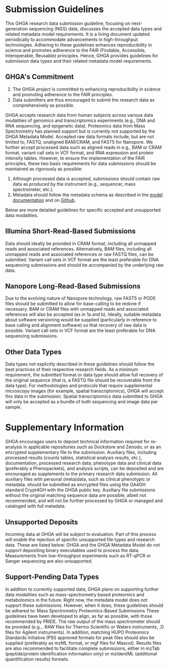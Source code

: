 # Submission Guidelines

This GHGA research data submission guideline, focusing on next-generation sequencing (NGS) data, discusses the accepted data types and related metadata model requirements. It is a living document updated periodically to accommodate advancements in high-throughput technologies. Adhering to these guidelines enhances reproducibility in science and promotes adherence to the FAIR (Findable, Accessible, Interoperable, Reusable) principles. Hence, GHGA provides guidelines for submission data types and their related metadata model requirements.

## GHGA's Commitment

1. The GHGA project is committed to enhancing reproducibility in science and promoting adherence to the FAIR principles.
2. Data submitters are thus encouraged to submit the research data as comprehensively as possible.

GHGA accepts research data from human subjects across various data modalities of genomics and transcriptomics experiments (e.g., DNA and RNA sequencing, and epigenetic data). Proteomics data from Mass Spectrometry has planned support but is currently not supported by the GHGA Metadata Model. Accepted raw data formats include, but are not limited to, FASTQ, unaligned BAM/CRAM, and FAST5 for Nanopore. We further accept processed data such as aligned reads in e.g., BAM or CRAM format, variant call sets in VCF format, and RNA expression and protein intensity tables. However, to ensure the implementation of the FAIR principles, these two basic requirements for data submissions should be maintained as rigorously as possible:

1. Although processed data is accepted, submissions should contain raw data as produced by the instrument (e.g., sequencer, mass spectrometer, etc.). 
2. Metadata should follow the metadata schema as described in the [model documentation](https://docs.ghga.de/metadata/overview/) and on [Github](https://github.com/ghga-de/ghga-metadata-schema).

Below are more detailed guidelines for specific accepted and unsupported data modalities.

## Illumina Short-Read-Based Submissions
Data should ideally be provided in CRAM format, including all unmapped reads and associated references.
Alternatively, BAM files, including all unmapped reads and associated references or raw FASTQ files, can be submitted. 
Variant call sets in VCF format are the least preferable for DNA sequencing submissions and should be accompanied by the underlying raw data.

## Nanopore Long-Read-Based Submissions
Due to the evolving nature of Nanopore technology, raw FAST5 or POD5 files should be submitted to allow for base-calling to be redone if necessary.
BAM or CRAM files with unmapped reads and associated references will also be accepted (as in 1a and b). Ideally, suitable metadata about software versioning would be supplied (particularly in reference to base calling and alignment software) so that recovery of raw data is possible.
Variant call sets in VCF format are the least preferable for DNA sequencing submissions.

## Other Data Types
Data types not explicitly described in these guidelines should follow the best practices of their respective research fields.
As a minimum requirement, the submitted format or data type should allow full recovery of the original sequence (that is, a FASTQ file should be recoverable from the data type).
For methodologies and protocols that require supplemental microscopy images (for example, spatial transcriptomics), GHGA will accept this data in the submission.
Spatial transcriptomics data submitted to GHGA will only be accepted as a bundle of both sequencing and image data per sample.

# Supplementary Information
GHGA encourages users to deposit technical information required for re-analysis in applicable repositories such as Dockstore and Zenodo, or as an encrypted supplementary file to the submission.
Auxiliary files, including processed results (counts tables, statistical analysis results, etc.), documentation, processed research data, phenotype data and clinical data (preferably a Phenopackets), and analysis scripts, can be deposited and are encouraged as supplements to the primary research data submission.
All auxiliary files with personal (meta)data, such as clinical phenotypic or metadata. should be submitted as encrypted files using the GA4GH standard Crypt4GH with the GHGA public key.
Auxiliary file submissions without the original matching sequence data are possible, albeit not recommended, and will not be further processed by GHGA or managed and cataloged with full metadata.

## Unsupported Deposits
Incoming data at GHGA will be subject to evaluation. Part of this process will enable the rejection of specific unsupported file types and research data. These are listed below:
GHGA and the GHGA Metadata Model do not support depositing binary executables used to process the data.
Measurements from low-throughput experiments such as RT-qPCR or Sanger sequencing are also unsupported.

## Support-Pending Data Types
In addition to currently supported data, GHGA plans on supporting further data modalities such as mass-spectrometry based proteomics and metabolomics in the future. Right now, the metadata model does not support these submissions. However, when it does, these guidelines should be adhered to:
 Mass Spectrometry Proteomics-Based Submissions
These guidelines have been developed to align, as far as possible, with those recommended by PRIDE.
The raw output of the mass spectrometer should be provided (e.g., .RAW files for Thermo Scientific or Waters instruments, .D files for Agilent instruments).
In addition, matching HUPO Proteomics Standards Initiative (PSI) approved formats for peak files should also be supplied (preferably as mzML format, or mgf files for Mascot).
Results files are also recommended to facilitate complete submissions, either in mzTab (peptide/protein identification information only) or mzIdentML (additional quantification results) formats. 